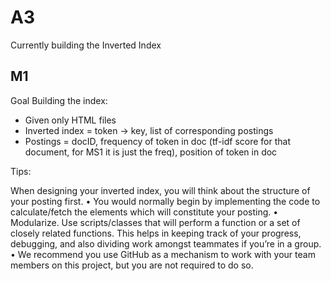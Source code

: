 # A3

Currently building the Inverted Index

## M1

Goal Building the index:

- Given only HTML files
- Inverted index = token -> key, list of corresponding postings
- Postings = docID, frequency of token in doc (tf-idf score for that document, for MS1 it is just the freq), position of token in doc

Tips:

When designing your inverted index, you will think about the structure
of your posting first.
• You would normally begin by implementing the code to calculate/fetch
the elements which will constitute your posting.
• Modularize. Use scripts/classes that will perform a function or a set of
closely related functions. This helps in keeping track of your progress,
debugging, and also dividing work amongst teammates if you’re in a group.
• We recommend you use GitHub as a mechanism to work with your team
members on this project, but you are not required to do so.

